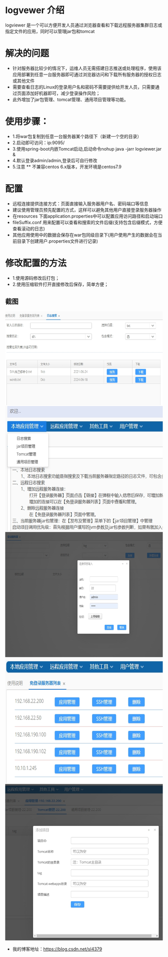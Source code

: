 logvewer 介绍
==============

logviewer 是一个可以方便开发人员通过浏览器查看和下载远程服务器集群日志或指定文件的应用，同时可以管理jar包和tomcat

解决的问题
==============
- 针对服务器比较少的情况下，运维人员无需搭建日志推送或处理程序，使用该应用部署到任意一台服务器即可通过浏览器访问和下载所有服务器的授权日志或其他文件
- 需要查看日志的Linux的登录用户名和密码不需要提供给开发人员，只需要通过页面添加好机器即可，减少登录操作风险；
- 此外增加了jar包管理、tomcat管理、通用项目管理等功能。

使用步骤：
========

- 1.将war包复制到任意一台服务器某个路径下（新建一个空的目录）
- 2.启动即可访问：ip:9095/
- 3.使用spring-boot内嵌Tomcat启动,启动命令nohup java -jarr logviewer.jar &
- 4.默认登录admin/admin,登录后可自行修改
- 5.注意 ** 不兼容centos 6.x版本，开发环境是centos7.9


配置
========
-  远程连接提供连接方式：页面直接输入服务器用户名、密码端口等信息
-  建议使用管理员预先配置的方式，这样可以避免其他用户直接登录服务器操作
-  在resources 下面application.properties中可以配置应用访问路径和启动端口
- fileSuffix.conf 用来配置可以查看和搜索的文件后缀(支持包含后缀模式，方便查看滚动的日志)
- 其他应用使用中的数据会保存在war包同级目录下(用户使用产生的数据会在当前目录下创建用户.properties文件进行记录)

修改配置的方法
========
- 1.使用源码修改后打包；
- 2.使用压缩软件打开直接修改后保存，简单方便；

## 截图

<img width="800px" height="300px" alt="login" src="images/localsearch.png"/> 
<img width="600px" height="400px" alt="login" src="images/local.png"/> 
<img width="800px" height="400px" alt="login" src="images/loginserver.png"/> 
<img width="600px" height="400px" alt="login" src="images/serverlist.png"/> 
<img width="700px" height="500px" alt="login" src="images/application.png"/> 

- 我的博客地址：https://blog.csdn.net/sl4379

